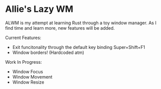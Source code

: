 # Allie's Lazy WM

ALWM is my attempt at learning Rust through a toy window manager. As I find time and learn more, new features will be added.

Current Features:
* Exit funcitonality through the default key binding Super+Shift+F1
* Window borders! (Hardcoded atm)

Work In Progress:
* Window Focus
* Window Movement
* Window Resize
